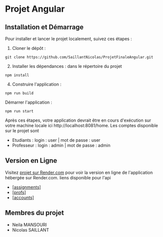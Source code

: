 # Projet Angular 

## Installation et Démarrage

Pour installer et lancer le projet localement, suivez ces étapes :

1. Cloner le dépôt :
```
git clone https://github.com/SaillantNicolas/ProjetFinaleAngular.git
```

2. Installer les dépendances :
dans le répertoire du projet
```
npm install 
```

4. Construire l'application :
```
npm run build
```

Démarrer l'application :
```
npm run start
```
Après ces étapes, votre application devrait être en cours d'exécution sur votre machine locale ici http://localhost:8081/home.
Les comptes disponible sur le projet sont
  - Etudiants : login : user | mot de passe : user
  - Professeur : login : admin | mot de passe : admin 

## Version en Ligne

Visitez [projet sur Render.com](https://projet-angular-saillant-mansouri.onrender.com/home) pour voir la version en ligne de l'application hébergée sur Render.com.
liens disponible pour l'api
  - [[assignments]](https://projet-angular-api-saillant-mansouri.onrender.com/api/assignments)
  - [[profs]](https://projet-angular-api-saillant-mansouri.onrender.com/api/profs)
  - [[accounts] ](https://projet-angular-api-saillant-mansouri.onrender.com/api/accounts)

## Membres du projet

- Neila MANSOURI
- Nicolas SAILLANT


